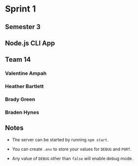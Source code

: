 # Sprint 1

## Semester 3

## Node.js CLI App

## Team 14

### Valentine Ampah

### Heather Bartlett

### Brady Green

### Braden Hynes

## Notes

- The server can be started by running `npm start`.

- You can create `.env` to store your values for `DEBUG` and `PORT`.

- Any value of `DEBUG` other than `false` will enable debug mode.
